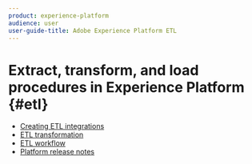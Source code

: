 ```yaml
---
product: experience-platform
audience: user
user-guide-title: Adobe Experience Platform ETL
---
```


# Extract, transform, and load procedures in Experience Platform {#etl}

- [Creating ETL integrations](home.md)
- [ETL transformation](transformations.md)
- [ETL workflow](workflow.md)
- [Platform release notes](http://www.adobe.com/go/platform-release-notes-en)